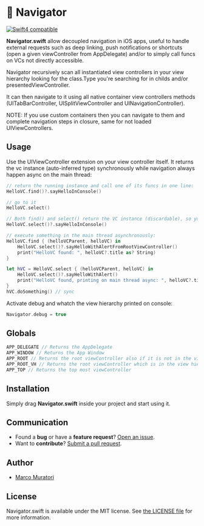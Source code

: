 # 🚣 Navigator

[![Swift4 compatible][Swift4Badge]][Swift4Link]

**Navigator.swift** allow decoupled navigation in iOS apps,
useful to handle external requests such as deep linking, push notifications or shortcuts 
(open a given viewController from AppDelegate) and/or to simply call funcs on VCs not directly accessible. 

Navigator recursively scan all instantiated view controllers in your view hierarchy looking for the class.Type you're searching for in childs and/or presentedViewController.

It can then navigate to it using all native container view controllers methods (UITabBarController, UISplitViewController and UINavigationController). 

NOTE:
If you use custom containers then you can navigate to them and complete navigation steps in closure, same for not loaded UIViewControllers.

## Usage

Use the UIViewController extension on your view controller itself.
It returns the vc instance (auto-inferred type) synchronously while navigation always happen async on the main thread:
```swift
// return the running instance and call one of its funcs in one line:
HelloVC.find()?.sayHelloInConsole()

// go to it
HelloVC.select()

// Both find() and select() return the VC instance (discardable), so you also can: 
HelloVC.select()?.sayHelloInConsole()

// execute something in the main thread asynchronously:
HelloVC.find { (helloVCParent, helloVC) in
    HelloVC.select()?.sayHelloWithAlertFromRootViewController()
    print("HelloVC found: ", helloVC?.title as? String)
}

let hVC = HelloVC.select { (helloVCParent, helloVC) in
    HelloVC.select()?.sayHelloWithAlert()
    print("HelloVC found, printing on main thread async: ", helloVC?.title as? String)
}
hVC.doSomething() // sync
```

Activate debug and whatch the view hierarchy printed on console:
```swift
Navigator.debug = true
```

## Globals
```swift
APP_DELEGATE // Returns the AppDelegate
APP_WINDOW // Returns the App Window
APP_ROOT // Returns the root viewController also if it is not in the view hierarchy
APP_ROOT_VH // Returns the root viewController which is in the view hierarchy
APP_TOP // Returns the top most viewController
```

## Installation

Simply drag **Navigator.swift** inside your project and start using it.

## Communication

- Found a **bug** or have a **feature request**? [Open an issue][].
- Want to **contribute**? [Submit a pull request][].

[Read the contributing guidelines]: ./CONTRIBUTING.md#contributing
[Ask on Stack Overflow]: http://stackoverflow.com/questions/tagged/Navigator
[Open an issue]: https://github.com/oblq/Navigator/issues/new
[Submit a pull request]: https://github.com/oblq/Navigator/fork


## Author

- [Marco Muratori](mailto:marcomrtr@gmail.com) 

## License

Navigator.swift is available under the MIT license. See [the LICENSE
file](./LICENSE.txt) for more information.


[Swift]: https://swift.org/

[Swift4Badge]: https://img.shields.io/badge/swift-4-orange.svg?style=flat
[Swift4Link]: https://developer.apple.com/swift/

